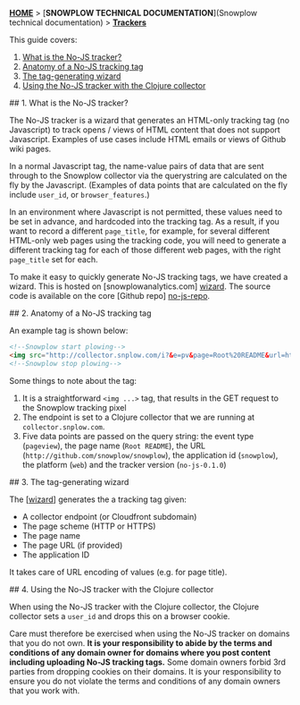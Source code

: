 [**HOME**](Home) > [**SNOWPLOW TECHNICAL DOCUMENTATION**](Snowplow technical documentation) > [**Trackers**](trackers)

This guide covers:

1. [What is the No-JS tracker?](#what)
2. [Anatomy of a No-JS tracking tag](#anatomy)
3. [The tag-generating wizard](#wizard)
4. [Using the No-JS tracker with the Clojure collector](#clojure)

<a name="what" />
## 1. What is the No-JS tracker?

The No-JS tracker is a wizard that generates an HTML-only tracking tag (no Javascript) to track opens / views of HTML content that does not support Javascript. Examples of use cases include HTML emails or views of Github wiki pages.

In a normal Javascript tag, the name-value pairs of data that are sent through to the Snowplow collector via the querystring are calculated on the fly by the Javascript. (Examples of data points that are calculated on the fly include `user_id`, or `browser_features`.)

In an environment where Javascript is not permitted, these values need to be set in advance, and hardcoded into the tracking tag. As a result, if you want to record a different `page_title`, for example, for several different HTML-only web pages using the tracking code, you will need to generate a different tracking tag for each of those different web pages, with the right `page_title` set for each.

To make it easy to quickly generate No-JS tracking tags, we have created a wizard. This is hosted on [snowplowanalytics.com] [wizard]. The source code is available on the core [Github repo] [no-js-repo].

<a name="anatomy" />
## 2. Anatomy of a No-JS tracking tag

An example tag is shown below:

```html
<!--Snowplow start plowing-->
<img src="http://collector.snplow.com/i?&e=pv&page=Root%20README&url=http%3A%2F%2Fgithub.com%2Fsnowplow%2Fsnowplow&aid=snowplow&p=web&tv=no-js-0.1.0" />
<!--Snowplow stop plowing-->
```

Some things to note about the tag:

1. It is a straightforward `<img ...>` tag, that results in the GET request to the Snowplow tracking pixel
2. The endpoint is set to a Clojure collector that we are running at `collector.snplow.com`.
3. Five data points are passed on the query string: the event type (`pageview`), the page name (`Root README`), the URL (`http://github.com/snowplow/snowplow`), the application id (`snowplow`), the platform (`web`) and the tracker version (`no-js-0.1.0`)

<a name="wizard" />
## 3. The tag-generating wizard

The [[wizard]] generates the a tracking tag given:

* A collector endpoint (or Cloudfront subdomain)
* The page scheme (HTTP or HTTPS)
* The page name
* The page URL (if provided)
* The application ID

It takes care of URL encoding of values (e.g. for page title).

<a name="clojure" />
## 4. Using the No-JS tracker with the Clojure collector 

When using the No-JS tracker with the Clojure collector, the Clojure collector sets a `user_id` and drops this on a browser cookie.

Care must therefore be exercised when using the No-JS tracker on domains that you do not own. **It is your responsibility to abide by the terms and conditions of any domain owner for domains where you post content including uploading No-JS tracking tags.** Some domain owners forbid 3rd parties from dropping cookies on their domains. It is your responsibility to ensure you do not violate the terms and conditions of any domain owners that you work with.


[wizard]: http://snowplowanalytics.com/no-js-tracker.html
[no-js-repo]: https://github.com/snowplow/snowplow/tree/master/1-trackers/no-js-tracker